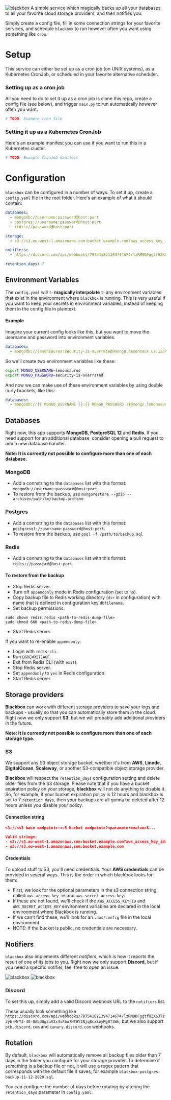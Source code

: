 ![blackbox](img/blackbox_banner.png)
A simple service which magically backs up all your databases to all your favorite cloud storage providers, and then notifies you.

Simply create a config file, fill in some connection strings for your favorite services, and schedule `blackbox` to run however often you want using something like `cron`.

# Setup
This service can either be set up as a cron job (on UNIX systems), as a Kubernetes CronJob, or scheduled in your favorite alternative scheduler.

### Setting up as a cron job
All you need to do to set it up as a cron job is clone this repo, create a config file (see below), and trigger `main.py` to run automatically however often you want.
```yaml
# TODO: Example cron file
```

### Setting it up as a Kubernetes CronJob
Here's an example manifest you can use if you want to run this in a Kubernetes cluster.
```yaml
# TODO: Example CronJob manifest
```

# Configuration
`blackbox` can be configured in a number of ways. To set it up, create a `config.yaml` file in the root folder. Here's an example of what it should contain:
```yaml
databases:
  - mongodb://username:password@host:port
  - postgres://username:password@host:port
  - redis://password@host:port

storage:
  - s3://s3.eu-west-1.amazonaws.com:bucket.example.com?aws_access_key_id=1234&aws_secret_access_key=lemondance

notifiers:
  - https://discord.com/api/webhooks/797541821394714674/lzRM9DFggtfHZXGJTz3yE-MrYJ-4O-0AbdQg3uV2x4vFbu7HTHY2Njq8cx8oyMg0T3Wk

retention_days: 7
```

## Environment Variables

The `config.yaml` will ✨ **magically interpolate** ✨ any environment variables that exist in the environment where `blackbox` is running. This is very useful if you want to keep your secrets in environment variables, instead of keeping them in the config file in plaintext.

#### Example
Imagine your current config looks like this, but you want to move the username and password into environment variables.
```yaml
databases:
  - mongodb://lemonsaurus:security-is-overrated@mongo.lemonsaur.us:1234
```

So we'll create two environment variables like these:
```sh
export MONGO_USERNAME=lemonsaurus
export MONGO_PASSWORD=security-is-overrated
```

And now we can make use of these environment variables by using double curly brackets, like this:
```yaml
databases:
  - mongodb://{{ MONGO_USERNAME }}:{{ MONGO_PASSWORD }}@mongo.lemonsaur.us:1234
```

## Databases
Right now, this app supports **MongoDB**, **PostgreSQL 12** and **Redis**. If you need support for an additional database, consider opening a pull request to add a new database handler.

**Note: It is currently not possible to configure more than one of each database.**

### MongoDB
- Add a connstring to the `databases` list with this format: `mongodb://username:password@host:port`.
- To restore from the backup, use `mongorestore --gzip --archive=/path/to/backup.archive`

### Postgres
- Add a connstring to the `databases` list with this format: `postgresql://username:password@host:port`.
- To restore from the backup, use `psql -f /path/to/backup.sql`

### Redis
- Add a connstring to the `databases` list with this format: `redis://password@host:port`.

#### To restore from the backup
- Stop Redis server.
- Turn off `appendonly` mode in Redis configuration (set to `no`).
- Copy backup file to Redis working directory (`dir` in configuration) with name that is defined in configuration key `dbfilename`.
- Set backup permissions.
```
sudo chown redis:redis <path-to-redis-dump-file>
sudo chmod 660 <path-to-redis-dump-file>
```
- Start Redis server.

If you want to re-enable `appendonly`:
- Login with `redis-cli`.
- Run `BGREWRITEAOF`.
- Exit from Redis CLI (with `exit`).
- Stop Redis server.
- Set `appendonly` to `yes` in Redis configuration.
- Start Redis server.

## Storage providers
**Blackbox** can work with different storage providers to save your logs and backups - usually so that you can automatically store them in the cloud. Right now we only support **S3**, but we will probably add additional providers in the future.

**Note: It is currently not possible to configure more than one of each storage type.**

### S3
We support any S3 object storage bucket, whether it's from **AWS**, **Linode**, **DigitalOcean**, **Scaleway**, or another S3-compatible object storage provider.

**Blackbox** will respect the `retention_days` configuration setting and delete older files from the S3 storage. Please note that if you have a bucket expiration policy on your storage, **blackbox** will not do anything to disable it. So, for example, if your bucket expiration policy is 12 hours and blackbox is set to 7 `retention_days`, then your backups are all gonna be deleted after 12 hours unless you disable your policy.

#### Connection string
```json
s3://<s3 base endpoint>:<s3 bucket endpoint>?<parameter=value>&...

Valid strings:
- s3://s3.eu-west-1.amazonaws.com:bucket.example.com?aws_access_key_id=1234&aws_secret_access_key=lemondance
- s3://s3.eu-west-1.amazonaws.com:bucket.example.com
```

#### Credentials
To upload stuff to S3, you'll need credentials. Your **AWS credentials** can be provided in several ways. This is the order in which blackbox looks for them:
- First, we look for the optional parameters in the s3 connection string, called `aws_access_key_id` and `aws_secret_access_key`.
- If these are not found, we'll check if the `AWS_ACCESS_KEY_ID` and `AWS_SECRET_ACCESS_KEY` environment variables are declared in the local environment where Blackbox is running.
- If we can't find these, we'll look for an `.aws/config` file in the local environment.
- NOTE: If the bucket is public, no credentials are necessary.

## Notifiers
`blackbox` also implements different _notifiers_, which is how it reports the result of one of its jobs to you. Right now we only support **Discord**, but if you need a specific notifier, feel free to open an issue.

![blackbox](img/blackbox_discord.png)
![blackbox](img/blackbox_discord_2.png)

### Discord
To set this up, simply add a valid Discord webhook URL to the `notifiers` list.

These usually look something like `https://discord.com/api/webhooks/797541821394714674/lzRM9DFggtfHZXGJTz3yE-MrYJ-4O-0AbdQg3uV2x4vFbu7HTHY2Njq8cx8oyMg0T3Wk`, but we also support `ptb.discord.com` and `canary.discord.com` webhooks.

##  Rotation
By default, `blackbox` will automatically remove all backup files older than 7 days in the folder you configure for your storage provider. To determine if something is a backup file or not, it will use a regex pattern that corresponds with the default file it saves, for example `blackbox-postgres-backup-11-12-2020.sql`.

You can configure the number of days before rotating by altering the `retention_days` parameter in `config.yaml`.
